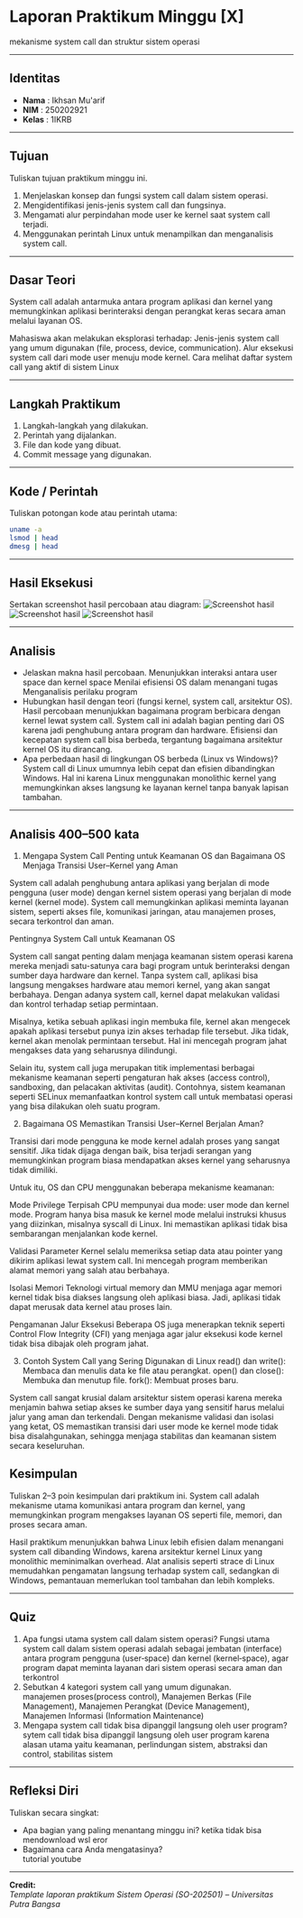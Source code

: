 
# Laporan Praktikum Minggu [X]
mekanisme system call dan struktur sistem operasi

---

## Identitas
- **Nama**  : Ikhsan Mu'arif 
- **NIM**   : 250202921
- **Kelas** : 1IKRB

---

## Tujuan
Tuliskan tujuan praktikum minggu ini.  
1. Menjelaskan konsep dan fungsi system call dalam sistem operasi.
2. Mengidentifikasi jenis-jenis system call dan fungsinya.
3. Mengamati alur perpindahan mode user ke kernel saat system call terjadi.
4. Menggunakan perintah Linux untuk menampilkan dan menganalisis system call.


---

## Dasar Teori
System call adalah antarmuka antara program aplikasi dan kernel yang memungkinkan aplikasi berinteraksi dengan perangkat keras secara aman melalui layanan OS.

Mahasiswa akan melakukan eksplorasi terhadap:
Jenis-jenis system call yang umum digunakan (file, process, device, communication).
Alur eksekusi system call dari mode user menuju mode kernel.
Cara melihat daftar system call yang aktif di sistem Linux

---

## Langkah Praktikum
1. Langkah-langkah yang dilakukan.  
2. Perintah yang dijalankan.  
3. File dan kode yang dibuat.  
4. Commit message yang digunakan.

---

## Kode / Perintah
Tuliskan potongan kode atau perintah utama:
```bash
uname -a
lsmod | head
dmesg | head
```

---

## Hasil Eksekusi
Sertakan screenshot hasil percobaan atau diagram:
![Screenshot hasil](./screenshots/syscall-diagram.png)
![Screenshot hasil](./screenshots/syscall_ls.png)
![Screenshot hasil](./screenshots/dmseg.png)
 

---

## Analisis
- Jelaskan makna hasil percobaan. 
  Menunjukkan interaksi antara user space dan kernel space Menilai efisiensi OS dalam menangani tugas Menganalisis perilaku program
- Hubungkan hasil dengan teori (fungsi kernel, system call, arsitektur OS).  
  Hasil percobaan menunjukkan bagaimana program berbicara dengan kernel lewat system call.
System call ini adalah bagian penting dari OS karena jadi penghubung antara program dan hardware.
Efisiensi dan kecepatan system call bisa berbeda, tergantung bagaimana arsitektur kernel OS itu dirancang.
- Apa perbedaan hasil di lingkungan OS berbeda (Linux vs Windows)?  
 System call di Linux umumnya lebih cepat dan efisien dibandingkan Windows.
Hal ini karena Linux menggunakan monolithic kernel yang memungkinkan akses langsung ke layanan kernel tanpa banyak lapisan tambahan.

---
## Analisis 400–500 kata 
 1. Mengapa System Call Penting untuk Keamanan OS dan Bagaimana OS Menjaga Transisi User–Kernel yang Aman

System call adalah penghubung antara aplikasi yang berjalan di mode pengguna (user mode) dengan kernel sistem operasi yang berjalan di mode kernel (kernel mode). System call memungkinkan aplikasi meminta layanan sistem, seperti akses file, komunikasi jaringan, atau manajemen proses, secara terkontrol dan aman.

Pentingnya System Call untuk Keamanan OS

System call sangat penting dalam menjaga keamanan sistem operasi karena mereka menjadi satu-satunya cara bagi program untuk berinteraksi dengan sumber daya hardware dan kernel. Tanpa system call, aplikasi bisa langsung mengakses hardware atau memori kernel, yang akan sangat berbahaya. Dengan adanya system call, kernel dapat melakukan validasi dan kontrol terhadap setiap permintaan.

Misalnya, ketika sebuah aplikasi ingin membuka file, kernel akan mengecek apakah aplikasi tersebut punya izin akses terhadap file tersebut. Jika tidak, kernel akan menolak permintaan tersebut. Hal ini mencegah program jahat mengakses data yang seharusnya dilindungi.

Selain itu, system call juga merupakan titik implementasi berbagai mekanisme keamanan seperti pengaturan hak akses (access control), sandboxing, dan pelacakan aktivitas (audit). Contohnya, sistem keamanan seperti SELinux memanfaatkan kontrol system call untuk membatasi operasi yang bisa dilakukan oleh suatu program.

2. Bagaimana OS Memastikan Transisi User–Kernel Berjalan Aman?

Transisi dari mode pengguna ke mode kernel adalah proses yang sangat sensitif. Jika tidak dijaga dengan baik, bisa terjadi serangan yang memungkinkan program biasa mendapatkan akses kernel yang seharusnya tidak dimiliki.

Untuk itu, OS dan CPU menggunakan beberapa mekanisme keamanan:

Mode Privilege Terpisah
CPU mempunyai dua mode: user mode dan kernel mode. Program hanya bisa masuk ke kernel mode melalui instruksi khusus yang diizinkan, misalnya syscall di Linux. Ini memastikan aplikasi tidak bisa sembarangan menjalankan kode kernel.

Validasi Parameter
Kernel selalu memeriksa setiap data atau pointer yang dikirim aplikasi lewat system call. Ini mencegah program memberikan alamat memori yang salah atau berbahaya.

Isolasi Memori
Teknologi virtual memory dan MMU menjaga agar memori kernel tidak bisa diakses langsung oleh aplikasi biasa. Jadi, aplikasi tidak dapat merusak data kernel atau proses lain.

Pengamanan Jalur Eksekusi
Beberapa OS juga menerapkan teknik seperti Control Flow Integrity (CFI) yang menjaga agar jalur eksekusi kode kernel tidak bisa dibajak oleh program jahat.

3. Contoh System Call yang Sering Digunakan di Linux
read() dan write(): Membaca dan menulis data ke file atau perangkat.
open() dan close(): Membuka dan menutup file.
fork(): Membuat proses baru.

System call sangat krusial dalam arsitektur sistem operasi karena mereka menjamin bahwa setiap akses ke sumber daya yang sensitif harus melalui jalur yang aman dan terkendali. Dengan mekanisme validasi dan isolasi yang ketat, OS memastikan transisi dari user mode ke kernel mode tidak bisa disalahgunakan, sehingga menjaga stabilitas dan keamanan sistem secara keseluruhan.


## Kesimpulan
Tuliskan 2–3 poin kesimpulan dari praktikum ini.
System call adalah mekanisme utama komunikasi antara program dan kernel, yang memungkinkan program mengakses layanan OS seperti file, memori, dan proses secara aman.

Hasil praktikum menunjukkan bahwa Linux lebih efisien dalam menangani system call dibanding Windows, karena arsitektur kernel Linux yang monolithic meminimalkan overhead.
Alat analisis seperti strace di Linux memudahkan pengamatan langsung terhadap system call, sedangkan di Windows, pemantauan memerlukan tool tambahan dan lebih kompleks.

---

## Quiz
1. Apa fungsi utama system call dalam sistem operasi?
   Fungsi utama system call dalam sistem operasi adalah sebagai jembatan (interface) antara program pengguna (user‑space) dan kernel (kernel‑space), agar program dapat meminta layanan dari sistem operasi secara aman dan terkontrol
2. Sebutkan 4 kategori system call yang umum digunakan.  
   manajemen proses(process control), Manajemen Berkas (File Management), Manajemen Perangkat (Device Management), Manajemen Informasi (Information Maintenance)
3. Mengapa system call tidak bisa dipanggil langsung oleh user program?
   sytem call tidak bisa dipanggil langsung oleh user program karena alasan utama yaitu keamanan, perlindungan sistem, abstraksi dan control, stabilitas sistem

---

## Refleksi Diri
Tuliskan secara singkat:
- Apa bagian yang paling menantang minggu ini? 
 ketika tidak bisa mendownload wsl eror  
- Bagaimana cara Anda mengatasinya?  
 tutorial youtube
---

**Credit:**  
_Template laporan praktikum Sistem Operasi (SO-202501) – Universitas Putra Bangsa_

